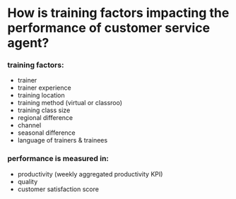 # How is training factors impacting the performance of customer service agent?
### training factors:
* trainer
* trainer experience
* training location
* training method (virtual or classroo)
* training class size
* regional difference
* channel
* seasonal difference
* language of trainers & trainees


### performance is measured in:
* productivity (weekly aggregated productivity KPI)
* quality
* customer satisfaction score